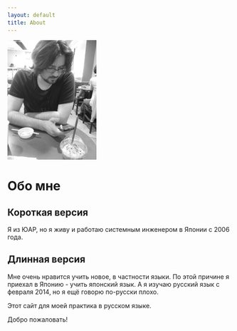 ```yaml
---
layout: default
title: About
---
```


<img src="/images/berthold.jpg" class="left" width="200px"/>

# Обо мне

## Короткая версия
Я из ЮАР, но я живу и работаю системным инженером в Японии c 2006 года.  


## Длинная версия
Мне очень нравится учить новое, в частности языки. По этой причине я приехал в Японию - учить японский язык. А я изучаю русский язык с февраля 2014, но я ещё говорю по-русски плохо.

Этот сайт  для моей практика в русском языке.

Добро пожаловать!
